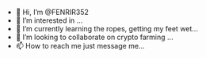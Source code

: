 - 👋 Hi, I’m @FENRIR352
- 👀 I’m interested in ...
- 🌱 I’m currently learning the ropes, getting my feet wet...
- 💞️ I’m looking to collaborate on crypto farming ...
- 📫 How to reach me just message me...

<!---
FENRIR352/FENRIR352 is a ✨ special ✨ repository because its `README.md` (this file) appears on your GitHub profile.
You can click the Preview link to take a look at your changes.
--->
